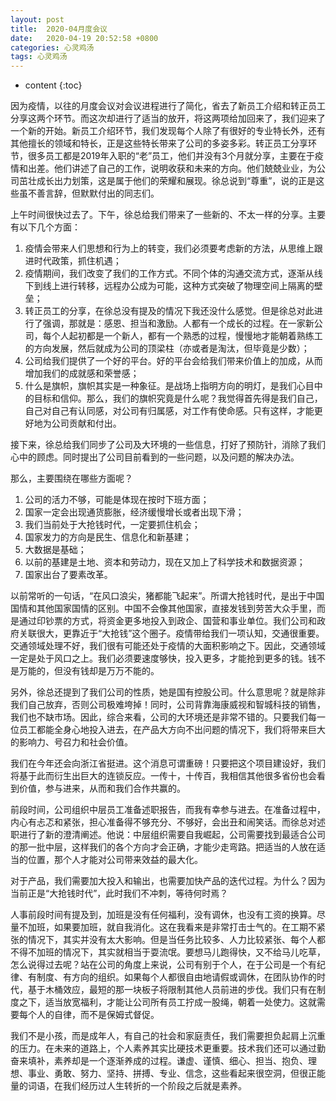 ```yaml
---
layout: post
title:  2020-04月度会议
date:   2020-04-19 20:52:58 +0800
categories: 心灵鸡汤
tags: 心灵鸡汤
---
```


* content
{:toc}

因为疫情，以往的月度会议对会议进程进行了简化，省去了新员工介绍和转正员工分享这两个环节。而这次却进行了适当的放开，将这两项给加回来了，我们迎来了一个新的开始。新员工介绍环节，我们发现每个人除了有很好的专业特长外，还有其他擅长的领域和特长，正是这些特长带来了公司的多姿多彩。转正员工分享环节，很多员工都是2019年入职的“老”员工，他们并没有3个月就分享，主要在于疫情和出差。他们讲述了自己的工作，说明收获和未来的方向。他们兢兢业业，为公司茁壮成长出力划策，这是属于他们的荣耀和展现。徐总说到“尊重”，说的正是这些虽不善言辞，但默默付出的同志们。

上午时间很快过去了。下午，徐总给我们带来了一些新的、不太一样的分享。主要有以下几个方面：

1. 疫情会带来人们思想和行为上的转变，我们必须要考虑新的方法，从思维上跟进时代政策，抓住机遇；
2. 疫情期间，我们改变了我们的工作方式。不同个体的沟通交流方式，逐渐从线下到线上进行转移，远程办公成为可能，这种方式突破了物理空间上隔离的壁垒；
3. 转正员工的分享，在徐总没有提及的情况下我还没什么感觉。但是徐总对此进行了强调，那就是：感恩、担当和激励。人都有一个成长的过程。在一家新公司，每个人起初都是一个新人，都有一个熟悉的过程，慢慢地才能朝着熟练工的方向发展，然后就成为公司的顶梁柱（亦或者是淘汰，但毕竟是少数）；
4. 公司给我们提供了一个好的平台。好的平台会给我们带来价值上的加成，从而增加我们的成就感和荣誉感；
5. 什么是旗帜，旗帜其实是一种象征。是战场上指明方向的明灯，是我们心目中的目标和信仰。那么，我们的旗帜究竟是什么呢？我觉得首先得是我们自己，自己对自己有认同感，对公司有归属感，对工作有使命感。只有这样，才能更好地为公司贡献和付出。

接下来，徐总给我们同步了公司及大环境的一些信息，打好了预防针，消除了我们心中的顾虑。同时提出了公司目前看到的一些问题，以及问题的解决办法。

那么，主要围绕在哪些方面呢？

1. 公司的活力不够，可能是体现在按时下班方面；
2. 国家一定会出现通货膨胀，经济缓慢增长或者出现下滑；
3. 我们当前处于大抢钱时代，一定要抓住机会；
4. 国家发力的方向是民生、信息化和新基建；
5. 大数据是基础；
6. 以前的基建是土地、资本和劳动力，现在又加上了科学技术和数据资源；
7. 国家出台了要素改革。

以前常听的一句话，“在风口浪尖，猪都能飞起来”。所谓大抢钱时代，是出于中国国情和其他国家国情的区别。中国不会像其他国家，直接发钱到劳苦大众手里，而是通过印钞票的方式，将资金更多地投入到政企、国营和事业单位。我们公司和政府关联很大，更靠近于“大抢钱”这个圈子。疫情带给我们一项认知，交通很重要。交通领域处理不好，我们很有可能还处于疫情的大面积影响之下。因此，交通领域一定是处于风口之上。我们必须要速度够快，投入更多，才能抢到更多的钱。钱不是万能的，但没有钱却是万万不能的。

另外，徐总还提到了我们公司的性质，她是国有控股公司。什么意思呢？就是除非我们自己放弃，否则公司极难垮掉！同时，公司背靠海康威视和智城科技的销售，我们也不缺市场。因此，综合来看，公司的大环境还是非常不错的。只要我们每一位员工都能全身心地投入进去，在产品大方向不出问题的情况下，我们将带来巨大的影响力、号召力和社会价值。

我们在今年还会向浙江省挺进。这个消息可谓重磅！只要把这个项目建设好，我们将基于此而衍生出巨大的连锁反应。一传十，十传百，我相信其他很多省份也会看到价值，参与进来，从而和我们合作共赢的。

前段时间，公司组织中层员工准备述职报告，而我有幸参与进去。在准备过程中，内心有忐忑和紧张，担心准备得不够充分、不够好，会出丑和闹笑话。而徐总对述职进行了新的澄清阐述。他说：中层组织需要自我崛起，公司需要找到最适合公司的那一批中层，这样我们的各个方向才会正确，才能少走弯路。把适当的人放在适当的位置，那个人才能对公司带来效益的最大化。

对于产品，我们需要加大投入和输出，也需要加快产品的迭代过程。为什么？因为当前正是“大抢钱时代”，此时我们不冲刺，等待何时焉？

人事前段时间有提及到，加班是没有任何福利，没有调休，也没有工资的换算。尽量不加班，如果要加班，就自我消化。这在我看来是非常打击士气的。在工期不紧张的情况下，其实并没有太大影响。但是当任务比较多、人力比较紧张、每个人都不得不加班的情况下，其实就相当于耍流氓。要想马儿跑得快，又不给马儿吃草，怎么说得过去呢？站在公司的角度上来说，公司有别于个人，在于公司是一个有纪律、有制度、有方向的组织。如果每个人都很自由地请假或调休，在团队协作的时代，基于木桶效应，最短的那一块板子将限制其他人员前进的步伐。我们只有在制度之下，适当放宽福利，才能让公司所有员工拧成一股绳，朝着一处使力。这就需要每个人的自律，而不是保姆式督促。

我们不是小孩，而是成年人，有自己的社会和家庭责任，我们需要担负起肩上沉重的压力。在未来的道路上，个人素养其实比硬技术更重要。技术我们还可以通过勤奋来填补，素养却是一个逐渐养成的过程。谦虚、谨慎、细心、担当、抱负、理想、事业、勇敢、努力、坚持、拼搏、专业、信念，这些看起来很空洞，但很正能量的词语，在我们经历过人生转折的一个阶段之后就是素养。